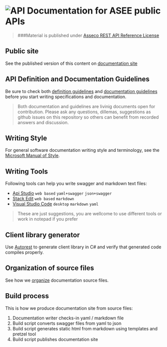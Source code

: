 ![API](http://www.onedesk.com/wordpress/wp-content/uploads/2012/10/API-128x128.png)
Documentation for ASEE public APIs
==================================
> ###Material is published under [Asseco REST API Reference License](license.md)

Public site
-----------
See the published version of this content on [documentation site](http://dev.asseco-see.com/docs/public)

API Definition and Documentation Guidelines
---------------------------------
Be sure to check both [definition guidelines](definition-guidelines.md) and [documentation guidelines](documentation-guidelines.md) before you start writing specifications and documentation.
> Both documentation and guidelines are livinig documents open for contribution. Please ask any questions, dillemas, suggestions as github issues on this repository so others can benefit from recorded answers and discussion.

Writing Style
-------------
For general software documentation writing style and terminology, see the [Microsoft Manual of Style](https://eucalyptus.atlassian.net/wiki/download/attachments/76611622/microsoft_manual_of_style_fourth_edition.pdf?version=2&modificationDate=1424379604164&api=v2).


Writing Tools
-------------
Following tools can help you write swagger and markdown text files:
- [Api Studio](http://playground.apistudio.io/) `web based` `yaml+swagger` `json+swagger`
- [Stack Edit](https://stackedit.io) `web based` `markdown`
- [Visual Studio Code](https://code.visualstudio.com) `desktop` `markdown` `yaml`

> These are just suggestions, you are wellcome to use different tools or work in notepad if you prefer

Client library generator
------------------------
Use [Autorest](https://www.nuget.org/packages/autorest/) to generate client library in C# and verify that generated code compiles properly.

Organization of source files 
----------------------------
See how we [organize](organization.md) documentation source files.

Build process
-------------
This is how we produce documentation site from source files:

1. Documentation writer checks-in yaml / markdown file
2. Build script converts swagger files from yaml to json
3. Build script generates static html from markdown using templates and pretzel tool
4. Build script publishes documentation site
